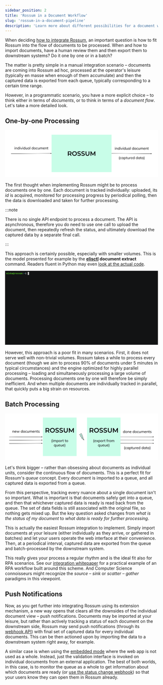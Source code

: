```yaml
---
sidebar_position: 2
title: 'Rossum in a Document Workflow'
slug: 'rossum-in-a-document-pipeline'
description: 'Learn more about different possibilities for a document workflow in Rossum and how it can fit in your integration.'
---
```


When deciding [how to integrate Rossum](https://rossum.ai/blog/elis-integration-three-ways/), an important question is how to fit Rossum into the flow of documents to be processed. When and how to import documents, have a human review them and then export them to downstream systems? Do it one by one or in a batch?

The matter is pretty simple in a manual integration scenario – documents are coming into Rossum ad hoc, processed at the operator's leisure (typically en masse when enough of them accumulate) and then the captured data is exported from each queue, typically corresponding to a certain time range.

However, in a programmatic scenario, you have a more explicit choice – to think either in terms of _documents_, or to think in terms of a _document flow_. Let's take a more detailed look.

## One-by-one Processing

![One-by-one processing](./_img/rossum-in-a-document-pipeline/one-by-one-processing.png)

The first thought when implementing Rossum might be to process documents one by one. Each document is tracked individually: uploaded, its _id_ is acquired, monitored for processing progress by periodical polling, then the data is downloaded and taken for further processing.

:::note

There is no single API endpoint to process a document. The API is asynchronous, therefore you do need to use one call to upload the document, then repeatedly refresh the status, and ultimately download the captured data by a separate final call.

:::

This approach is certainly possible, especially with smaller volumes. This is the model presented for example by the **[elisctl](https://github.com/rossumai/elisctl) document extract** command. Readers fluent in Python may even [look at the actual code](https://github.com/rossumai/elisctl/blob/master/elisctl/document/extract_data.py).

![Elisctl](./_img/rossum-in-a-document-pipeline/elisctl.gif)

However, this approach is a poor fit in many scenarios. First, it does not serve well with non-trivial volumes. Rossum takes a while to process every document (though we aim to process 90% of documents under 5 minutes in typical circumstances) and the engine optimized for highly parallel processing – loading and simultaneously processing a large volume of documents. Processing documents one by one will therefore be simply inefficient. And when multiple documents are individually tracked in parallel, that quickly puts a big strain on resources.

## Batch Processing

![Batch processing](./_img/rossum-in-a-document-pipeline/batch-processing.png)

Let's think bigger – rather than obsessing about documents as individual units, consider the continuous flow of documents. This is a perfect fit for Rossum's _queue_ concept. Every document is imported to a queue, and all captured data is exported from a queue.

From this perspective, tracking every nuance about a single document isn't so important. What is important is that documents safely get into a queue, and then that whichever captured data is ready is read back from the queue. The set of data fields is still associated with the original file, so nothing gets mixed up. But the key question asked changes from _what is the status of my document_ to _what data is ready for further processing_.

This is actually the easiest Rossum integration to implement. Simply import documents at your leisure (either individually as they arrive, or gathered in batches) and let your users operate the web interface at their convenience. Then, at a periodical interval, captured data are exported from the queue and batch-processed by the downstream system.

This really gives your process a regular rhythm and is the ideal fit also for RPA scenarios. See our [integration whitepaper](https://rossum.ai/files/Rossum_Whitepaper_PartnerIntegration.pdf) for a practical example of an RPA workflow built around this scheme. And Computer Science connoisseurs might recognize the _source – sink_ or _scatter – gather_ paradigms in this viewpoint.

## Push Notifications

Now, as you get further into integrating Rossum using its extension mechanism, a new way opens that clears all the downsides of the individual document view – push notifications. Documents may be imported at your leisure, but rather than actively tracking a status of each document on the downstream side, Rossum may send push notifications (through its [webhook API](https://api.elis.rossum.ai/docs/#webhook-extension)) with final set of captured data for every individual documents. This can be then actioned upon by importing the data to a downstream system right away, for example.

A similar case is when using the [embedded mode](https://api.elis.rossum.ai/docs/#embedded-mode) where the web app is not used as a whole. Instead, just the validation interface is invoked on individual documents from an external application. The best of both worlds, in this case, is to monitor the queue as a whole to get information about which documents are ready (or [use the status change webhook](https://api.elis.rossum.ai/docs/#webhook-extension)) so that your users know they can open them in Rossum already.
